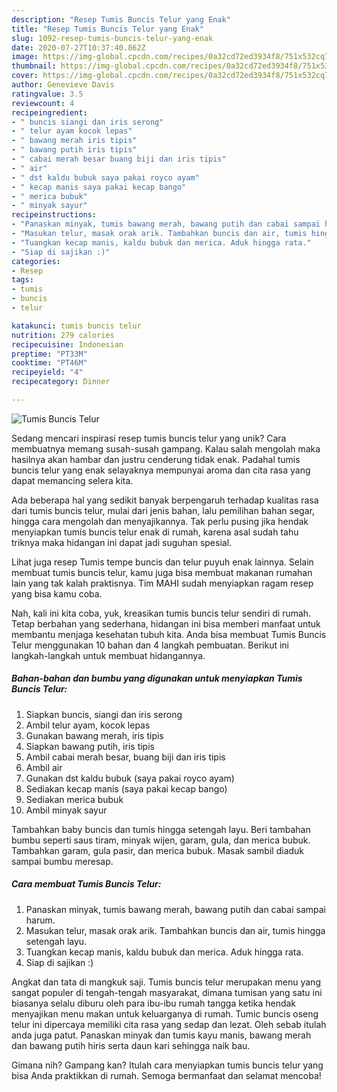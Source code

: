 ```yaml
---
description: "Resep Tumis Buncis Telur yang Enak"
title: "Resep Tumis Buncis Telur yang Enak"
slug: 1092-resep-tumis-buncis-telur-yang-enak
date: 2020-07-27T10:37:40.862Z
image: https://img-global.cpcdn.com/recipes/0a32cd72ed3934f8/751x532cq70/tumis-buncis-telur-foto-resep-utama.jpg
thumbnail: https://img-global.cpcdn.com/recipes/0a32cd72ed3934f8/751x532cq70/tumis-buncis-telur-foto-resep-utama.jpg
cover: https://img-global.cpcdn.com/recipes/0a32cd72ed3934f8/751x532cq70/tumis-buncis-telur-foto-resep-utama.jpg
author: Genevieve Davis
ratingvalue: 3.5
reviewcount: 4
recipeingredient:
- " buncis siangi dan iris serong"
- " telur ayam kocok lepas"
- " bawang merah iris tipis"
- " bawang putih iris tipis"
- " cabai merah besar buang biji dan iris tipis"
- " air"
- " dst kaldu bubuk saya pakai royco ayam"
- " kecap manis saya pakai kecap bango"
- " merica bubuk"
- " minyak sayur"
recipeinstructions:
- "Panaskan minyak, tumis bawang merah, bawang putih dan cabai sampai harum."
- "Masukan telur, masak orak arik. Tambahkan buncis dan air, tumis hingga setengah layu."
- "Tuangkan kecap manis, kaldu bubuk dan merica. Aduk hingga rata."
- "Siap di sajikan :)"
categories:
- Resep
tags:
- tumis
- buncis
- telur

katakunci: tumis buncis telur 
nutrition: 279 calories
recipecuisine: Indonesian
preptime: "PT33M"
cooktime: "PT46M"
recipeyield: "4"
recipecategory: Dinner

---
```



![Tumis Buncis Telur](https://img-global.cpcdn.com/recipes/0a32cd72ed3934f8/751x532cq70/tumis-buncis-telur-foto-resep-utama.jpg)

Sedang mencari inspirasi resep tumis buncis telur yang unik? Cara membuatnya memang susah-susah gampang. Kalau salah mengolah maka hasilnya akan hambar dan justru cenderung tidak enak. Padahal tumis buncis telur yang enak selayaknya mempunyai aroma dan cita rasa yang dapat memancing selera kita.

Ada beberapa hal yang sedikit banyak berpengaruh terhadap kualitas rasa dari tumis buncis telur, mulai dari jenis bahan, lalu pemilihan bahan segar, hingga cara mengolah dan menyajikannya. Tak perlu pusing jika hendak menyiapkan tumis buncis telur enak di rumah, karena asal sudah tahu triknya maka hidangan ini dapat jadi suguhan spesial.

Lihat juga resep Tumis tempe buncis dan telur puyuh enak lainnya. Selain membuat tumis buncis telur, kamu juga bisa membuat makanan rumahan lain yang tak kalah praktisnya. Tim MAHI sudah menyiapkan ragam resep yang bisa kamu coba.


Nah, kali ini kita coba, yuk, kreasikan tumis buncis telur sendiri di rumah. Tetap berbahan yang sederhana, hidangan ini bisa memberi manfaat untuk membantu menjaga kesehatan tubuh kita. Anda bisa membuat Tumis Buncis Telur menggunakan 10 bahan dan 4 langkah pembuatan. Berikut ini langkah-langkah untuk membuat hidangannya.

<!--inarticleads1-->

##### Bahan-bahan dan bumbu yang digunakan untuk menyiapkan Tumis Buncis Telur:

1. Siapkan  buncis, siangi dan iris serong
1. Ambil  telur ayam, kocok lepas
1. Gunakan  bawang merah, iris tipis
1. Siapkan  bawang putih, iris tipis
1. Ambil  cabai merah besar, buang biji dan iris tipis
1. Ambil  air
1. Gunakan  dst kaldu bubuk (saya pakai royco ayam)
1. Sediakan  kecap manis (saya pakai kecap bango)
1. Sediakan  merica bubuk
1. Ambil  minyak sayur


Tambahkan baby buncis dan tumis hingga setengah layu. Beri tambahan bumbu seperti saus tiram, minyak wijen, garam, gula, dan merica bubuk. Tambahkan garam, gula pasir, dan merica bubuk. Masak sambil diaduk sampai bumbu meresap. 

<!--inarticleads2-->

##### Cara membuat Tumis Buncis Telur:

1. Panaskan minyak, tumis bawang merah, bawang putih dan cabai sampai harum.
1. Masukan telur, masak orak arik. Tambahkan buncis dan air, tumis hingga setengah layu.
1. Tuangkan kecap manis, kaldu bubuk dan merica. Aduk hingga rata.
1. Siap di sajikan :)


Angkat dan tata di mangkuk saji. Tumis buncis telur merupakan menu yang sangat populer di tengah-tengah masyarakat, dimana tumisan yang satu ini biasanya selalu diburu oleh para ibu-ibu rumah tangga ketika hendak menyajikan menu makan untuk keluarganya di rumah. Tumic buncis oseng telur ini dipercaya memiliki cita rasa yang sedap dan lezat. Oleh sebab itulah anda juga patut. Panaskan minyak dan tumis kayu manis, bawang merah dan bawang putih hiris serta daun kari sehingga naik bau. 

Gimana nih? Gampang kan? Itulah cara menyiapkan tumis buncis telur yang bisa Anda praktikkan di rumah. Semoga bermanfaat dan selamat mencoba!
